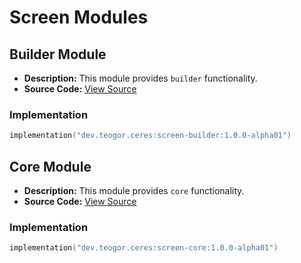 # Screen Modules

## Builder Module
- **Description:** This module provides `builder` functionality.
- **Source Code:** [View Source](../screen/builder)

### Implementation
```kotlin
implementation("dev.teogor.ceres:screen-builder:1.0.0-alpha01")
```

## Core Module
- **Description:** This module provides `core` functionality.
- **Source Code:** [View Source](../screen/core)

### Implementation
```kotlin
implementation("dev.teogor.ceres:screen-core:1.0.0-alpha01")
```

